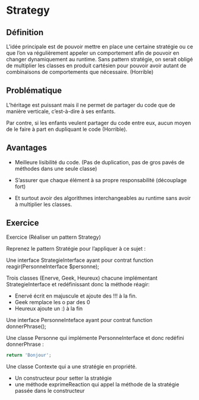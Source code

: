 # Strategy

## Définition

L'idée principale est de pouvoir mettre en place une certaine stratégie ou ce que l’on va régulièrement appeler un comportement afin de pouvoir en changer dynamiquement au runtime.
Sans pattern stratégie, on serait obligé de multiplier les classes en produit cartésien pour pouvoir avoir autant de combinaisons de comportements que nécessaire. (Horrible)

## Problématique

L’héritage est puissant mais il ne permet de partager du code que de manière verticale, c’est-à-dire à ses enfants.

Par contre, si les enfants veulent partager du code entre eux, aucun moyen de le faire à part en dupliquant le code (Horrible).

## Avantages

- Meilleure lisibilité du code. (Pas de duplication, pas de gros pavés de méthodes dans une seule classe)

- S’assurer que chaque élément à sa propre responsabilité (découplage fort)

- Et surtout avoir des algorithmes interchangeables au runtime sans avoir à multiplier les classes.

## Exercice
Exercice (Réaliser un pattern Strategy)

Reprenez le pattern Stratégie pour l’appliquer à ce sujet :

Une interface StrategieInterface ayant pour contrat function reagir(PersonneInterface $personne);

Trois classes (Enerve, Geek, Heureux) chacune implémentant StrategieInterface et redéfinissant donc la méthode réagir:

- Enervé écrit en majuscule et ajoute des !!! à la fin.
- Geek remplace les o par des 0
- Heureux ajoute un :) à la fin
 

Une interface PersonneInteface ayant pour contrat function donnerPhrase();

Une classe Personne qui implémente PersonneInterface et donc redéfini donnerPhrase :

```typescript
return 'Bonjour';
```
 

Une classe Contexte qui a une stratégie en propriété.

- Un constructeur pour setter la stratégie
- une méthode exprimeReaction qui appel la méthode de la stratégie passée dans le constructeur